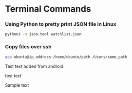 # Terminal Commands

### Using Python to pretty print JSON file in Linux

```bash
python3 -m json.tool watchlist.json
```

### Copy files over ssh

```bash
scp ubuntu@ip_address:/home/ubuntu/path /Users/some_path
```

Test text added from android

test text

Sample text
